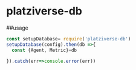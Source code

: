 # platziverse-db

##usage

```js
const setupDatabase= require('platziverse-db')
setupDatabase(config).then(db =>{
  const {Agent, Metric}=db

}).catch(err=>console.error(err))

```